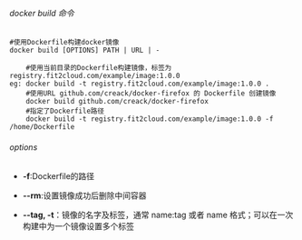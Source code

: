 ###### docker build 命令 

```shell
#使用Dockerfile构建docker镜像	
docker build [OPTIONS] PATH | URL | -

    #使用当前目录的Dockerfile构建镜像，标签为registry.fit2cloud.com/example/image:1.0.0
eg: docker build -t registry.fit2cloud.com/example/image:1.0.0 .
    #使用URL github.com/creack/docker-firefox 的 Dockerfile 创建镜像
    docker build github.com/creack/docker-firefox
    #指定了Dockerfile路径
    docker build -t registry.fit2cloud.com/example/image:1.0.0 -f /home/Dockerfile
```



###### options

* **-f**:Dockerfile的路径

* **--rm**:设置镜像成功后删除中间容器

* **--tag, -t**：镜像的名字及标签，通常 name:tag 或者 name 格式；可以在一次构建中为一个镜像设置多个标签

  